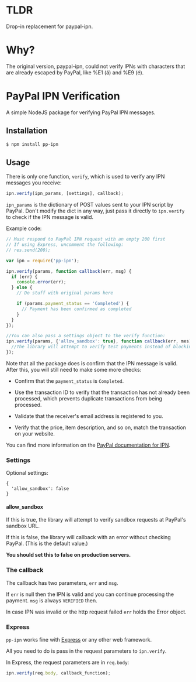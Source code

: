 # TLDR

Drop-in replacement for paypal-ipn.

# Why?

The original version, paypal-ipn, could not verify IPNs with characters that are already escaped by PayPal, like %E1 (á) and %E9 (é).


# PayPal IPN Verification

A simple NodeJS package for verifying PayPal IPN messages.

## Installation
```sh
$ npm install pp-ipn
```

## Usage
There is only one function, `verify`, which is used to verify any IPN messages you receive:

```javascript
ipn.verify(ipn_params, [settings], callback);
```

`ipn_params` is the dictionary of POST values sent to your IPN script by PayPal. Don't modify the dict in any way, just pass it directly to `ipn.verify` to check if the IPN message is valid.


Example code:

```javascript
// Must respond to PayPal IPN request with an empty 200 first
// If using Express, uncomment the following:
// res.send(200);

var ipn = require('pp-ipn');

ipn.verify(params, function callback(err, msg) {
  if (err) {
    console.error(err);
  } else {
    // Do stuff with original params here

    if (params.payment_status == 'Completed') {
      // Payment has been confirmed as completed
    }
  }
});

//You can also pass a settings object to the verify function:
ipn.verify(params, {'allow_sandbox': true}, function callback(err, mes) {
  //The library will attempt to verify test payments instead of blocking them
});
```

Note that all the package does is confirm that the IPN message is valid. After this, you will still need to make some more checks:

* Confirm that the `payment_status` is `Completed`.

* Use the transaction ID to verify that the transaction has not already been processed, which prevents duplicate transactions from being processed.

* Validate that the receiver's email address is registered to you.

* Verify that the price, item description, and so on, match the transaction on your website.

You can find more information on the [PayPal documentation for IPN](https://cms.paypal.com/cgi-bin/marketingweb?cmd=_render-content&content_ID=developer/e_howto_admin_IPNIntro).

### Settings

Optional settings:

```
{
  'allow_sandbox': false
}
```

#### allow_sandbox

If this is true, the library will attempt to verify sandbox requests at PayPal's sandbox URL.

If this is false, the library will callback with an error without checking PayPal. (This is the default value.)

**You should set this to false on production servers.**

### The callback
The callback has two parameters, `err` and `msg`.

If `err` is null then the IPN is valid and you can continue processing the payment. `msg` is always `VERIFIED` then.

In case IPN was invalid or the http request failed `err` holds the Error object.

### Express
`pp-ipn` works fine with [Express](http://expressjs.com/) or any other web framework.

All you need to do is pass in the request parameters to `ipn.verify`.

In Express, the request parameters are in `req.body`:

```javascript
ipn.verify(req.body, callback_function);
```